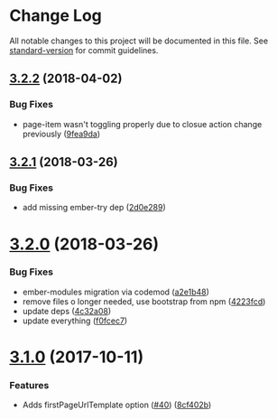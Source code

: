 # Change Log

All notable changes to this project will be documented in this file. See [standard-version](https://github.com/conventional-changelog/standard-version) for commit guidelines.

<a name="3.2.2"></a>
## [3.2.2](https://github.com/knownasilya/pagination-pager/compare/v3.2.1...v3.2.2) (2018-04-02)


### Bug Fixes

* page-item wasn't toggling properly due to closue action change previously ([9fea9da](https://github.com/knownasilya/pagination-pager/commit/9fea9da))



<a name="3.2.1"></a>
## [3.2.1](https://github.com/knownasilya/pagination-pager/compare/v3.2.0...v3.2.1) (2018-03-26)


### Bug Fixes

* add missing ember-try dep ([2d0e289](https://github.com/knownasilya/pagination-pager/commit/2d0e289))



<a name="3.2.0"></a>
# [3.2.0](https://github.com/knownasilya/pagination-pager/compare/v3.1.0...v3.2.0) (2018-03-26)


### Bug Fixes

* ember-modules migration via codemod ([a2e1b48](https://github.com/knownasilya/pagination-pager/commit/a2e1b48))
* remove files o longer needed, use bootstrap from npm ([4223fcd](https://github.com/knownasilya/pagination-pager/commit/4223fcd))
* update deps ([4c32a08](https://github.com/knownasilya/pagination-pager/commit/4c32a08))
* update everything ([f0fcec7](https://github.com/knownasilya/pagination-pager/commit/f0fcec7))



<a name="3.1.0"></a>
# [3.1.0](https://github.com/knownasilya/pagination-pager/compare/v3.0.0...v3.1.0) (2017-10-11)


### Features

* Adds firstPageUrlTemplate option ([#40](https://github.com/knownasilya/pagination-pager/issues/40)) ([8cf402b](https://github.com/knownasilya/pagination-pager/commit/8cf402b))
